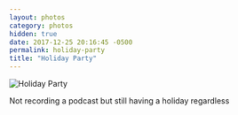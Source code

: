 ```yaml
---
layout: photos
category: photos
hidden: true
date: 2017-12-25 20:16:45 -0500
permalink: holiday-party
title: "Holiday Party"
---
```


![Holiday Party](http://jonkit.ca/cdn/photos/2017-12-25-holiday-party.jpeg)

Not recording a podcast but still having a holiday regardless 